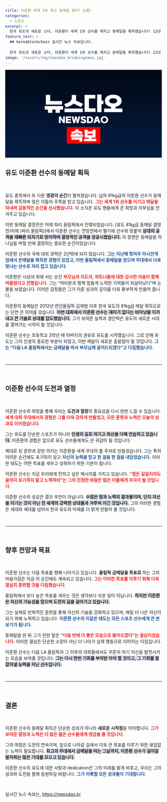 ```yaml
---
title: 이준환 세계 1위 꺾고 동메달 쾌거! 눈물!
categories:
  - 스포츠
excerpt: >
  한국 유도의 새로운 스타, 이준환이 세계 1위 선수를 제치고 동메달을 획득했습니다! 12년 만의 쾌거로, 그는 가족과 응원에 대한 감사를 전하며 다음 목표인 금메달을 다짐했습니다.
feature_text: >
  ## koreablockchain 실시간 뉴스 속보입니다.

  한국 유도의 새로운 스타, 이준환이 세계 1위 선수를 제치고 동메달을 획득했습니다! 12년 만의 쾌거로, 그는 가족과 응원에 대한 감사를 전하며 다음 목표인 금메달을 다짐했습니다.
image: '/assets/img/newsdao_breakingnews.jpg'
---
```


<p><img src="/assets/img/newsdao_breakingnews.jpg" alt="koreablockchain 속보" /></p>

<h2 data-ke-size="size26">유도 이준환 선수의 동메달 획득</h2>

<p data-ke-size="size16">&nbsp;</p>

<p>유도 종목에서 또 다른 <b>영광의 순간</b>이 펼쳐졌습니다. 남자 81kg급의 이준환 선수가 동메달을 획득하며 많은 이들의 주목을 받고 있습니다. <b><span style="color: #ee2323;">그는 세계 1위 선수를 이기고 메달을 따내며 감동적인 순간을 선사했습니다.</span></b> 이 소식은 유도 팬들에게 큰 희망과 자부심을 안겨주고 있습니다. </p>

<p>이번 동메달 결정전은 어제 파리 올림픽에서 진행되었습니다. [유도 81㎏급 동메달 결정전/어제 (파리 올림픽)]에서 이준환 선수는 연장전에서 벨기에 선수와 맞붙어 <b><span style="background-color: #21538527;">상대의 공격을 재빠른 되치기로 방어하며 결정적인 공격을 성공시켰습니다.</span></b> 이 장면은 동메달을 하나님을 며칠 만에 결정하는 중요한 순간이었습니다. </p>

<p>이준환 선수의 국제 대회 경력은 2년밖에 되지 않습니다. <b><span style="color: #1a5490;">그는 지난해 항저우 아시안게임에서 은메달을 획득한 경험이 있었고, 이번 올림픽에서 동메달을 얻으며 무대에서 더욱 빛나는 선수로 자리 잡고 있습니다.</span></b> </p>

<p>이준환은 시상대 위에 서는 순간 <b><span style="color: #ee2323;">부모님과 지도자, 파트너들에 대한 감사한 마음이 함께 떠올랐다고 전했습니다.</span></b> 그는 “여러분과 함께 힘들게 노력한 기억들이 되살아났다”며 눈물을 보였습니다. 이러한 감정들은 그가 이룬 성과의 깊이를 더욱 풍부하게 만들어 줍니다. </p>

<p>이준환의 동메달은 2012년 런던올림픽 김재범 이후 한국 유도의 81kg급 메달 획득으로는 단연 큰 의의를 갖습니다. <b><span style="background-color: #21538527;">이번 대회에서 이준환 선수는 재미가 없다는 비아냥을 이겨내고 큰 기술로 상대를 압도했습니다.</span></b> 그가 보여준 실력과 결단력은 유도의 새로운 시대를 열어가는 시작이 될 것입니다. </p>

<p>이준환 선수는 초등학교 3학년 때 아버지의 권유로 유도를 시작했습니다. 그로 인해 유도는 그의 인생의 중요한 부분이 되었고, 이번 메달이 새로운 출발점이 될 것입니다. <b><span style="color: #1a5490;">그는 “다음 LA 올림픽에서는 금메달을 따서 부모님께 걸어드리겠다”고 다짐했습니다.</span></b> </p>

<p data-ke-size="size16">&nbsp;</p>

<hr />

<p data-ke-size="size16">&nbsp;</p>

<h2 data-ke-size="size26">이준환 선수의 도전과 열정</h2>

<p data-ke-size="size16">&nbsp;</p>

<p>이준환 선수의 여정을 통해 우리는 <b>도전과 열정</b>의 중요성을 다시 한번 느낄 수 있습니다. <b><span style="color: #ee2323;">세계 대회 무대에서의 경험은 그를 더욱 강하게 만들었고, 모든 훈련과 노력은 오늘의 성과로 이어졌습니다.</span></b> </p>

<p>그는 유도를 단순한 스포츠가 아니라 <b><span style="background-color: #21538527;">인생의 길로 여기고 최선을 다해 연습하고 있습니다.</span></b> 이준환의 경험은 앞으로 유도 선수들에게도 큰 귀감이 될 것입니다. </p>

<p>제대로 된 훈련과 강한 의지는 이준환을 세계 무대의 톱 주자로 만들었습니다. 그는 특히 어려운 순간에도 포기하지 않고 <b><span style="color: #1a5490;">자신의 능력을 믿고 한 걸음 한 걸음 내딛었습니다.</span></b> 이러한 태도는 어떤 목표를 세우고 성취하기 위한 기본이 됩니다. </p>

<p>이준환 선수는 지금 우리에게 전하고 싶은 메시지를 가지고 있습니다. <b><span style="color: #ee2323;">“힘든 길일지라도 끝까지 포기하지 말고 노력하라”는 그의 진정한 바람은 많은 이들에게 자극이 될 것입니다.</span></b> </p>

<p>이준환 선수의 성공은 결코 우연이 아닙니다. <b><span style="background-color: #21538527;">수많은 땀과 노력의 결과물이며, 단지 자신을 이기는 것이 아닌 전 세계의 강력한 상대들과 겨루며 이긴 것입니다.</span></b> 그의 이러한 경험은 세대와 세대를 넘어서 한국 유도의 미래를 더 밝게 만들어 줄 것입니다. </p>

<p data-ke-size="size16">&nbsp;</p>

<hr />

<p data-ke-size="size16">&nbsp;</p>

<h2 data-ke-size="size26">향후 전망과 목표</h2>

<p data-ke-size="size16">&nbsp;</p>

<p>이준환 선수는 다음 목표를 향해 나아가고 있습니다. <b>올림픽 금메달을 목표로</b> 하는 그의 마음가짐은 지금 이 순간에도 계속되고 있습니다. <b><span style="color: #ee2323;">그는 이러한 목표를 이루기 위해 더욱 열심히 훈련할 것을 다짐했습니다.</span></b> </p>

<p>올림픽에서 보다 높은 목표를 세우는 것은 생각보다 쉬운 일이 아닙니다. <b><span style="background-color: #21538527;">하지만 이준환은 자신의 가능성을 믿으며 도전의 길을 걸어가고 있습니다.</span></b> </p>

<p>그는 실제로 반복적인 훈련을 통해 자신의 기술을 강화하고 있으며, 매일 더 나은 자신이 되기 위해 노력하고 있습니다. <b><span style="color: #1a5490;">이준환 선수의 이같은 태도는 모든 스포츠 선수에게 큰 본보기가 됩니다.</span></b> </p>

<p>동메달을 딴 뒤 그가 전한 말은 <b><span style="color: #ee2323;">"다음 번에 더 좋은 모습으로 돌아오겠다"는 결심이었습니다.</span></b> 이러한 결심은 단순한 소망이 아닌 더 나아가 실제 행동으로 이어지는 다짐입니다. </p>

<p>이준환 선수는 다음 LA 올림픽과 그 이후의 대회들에서도 꾸준히 자기 자신을 발전시키는 모습을 보여줄 것입니다. <b><span style="background-color: #21538527;">그는 다시 한번 기회를 부여받 아야 할 것이고, 그 기회를 잘 잡아낼 능력을 지닌 선수입니다.</span></b> </p>

<p data-ke-size="size16">&nbsp;</p>

<hr />

<p data-ke-size="size16">&nbsp;</p>

<h2 data-ke-size="size26">결론</h2>

<p data-ke-size="size16">&nbsp;</p>

<p>이준환 선수의 동메달 획득은 단순한 성과가 아니라 <b>새로운 시작점</b>을 의미합니다. <b><span style="color: #ee2323;">그가 보여준 열정과 노력은 더 많은 젊은 선수들에게 영감을 줄 것입니다.</span></b> </p>

<p>그의 여정은 도전의 연속이며, 앞으로 나아갈 길에서 더욱 큰 목표를 이루기 위한 끊임없는 노력이 필요합니다. <b><span style="background-color: #21538527;">최고의 무대에서 금메달을 따는 그날까지, 이준환 선수가 걸어갈 발자취는 많은 기대를 모으고 있습니다.</span></b> </p>

<p>이준환 선수의 유도에 대한 사랑과 dedication은 그의 미래를 밝게 비추고, 우리는 그의 성과와 도전을 함께 응원하길 바랍니다. <b><span style="color: #1a5490;">그가 이룩할 모든 성과들이 기대됩니다.</span></b> </p>

<p data-ke-size="size16">&nbsp;</p>
실시간 뉴스 속보는, <a href="https://newsdao.kr" rel="dofollow">https://newsdao.kr</a>



